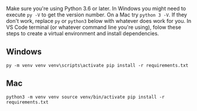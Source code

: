 Make sure you're using Python 3.6 or later. In Windows you might need to execute `py -V` to get the version number. On a Mac try `python 3 -V`. If they don't work, replace `py` or `python3` below with whatever does work for you. In VS Code terminal (or whatever command line you're using), folow these steps to create a virtual environment and install dependencies.

Windows
-------

`py -m venv venv
venv\scripts\activate
pip install -r requirements.txt`

Mac
---

`python3 -m venv venv
source venv/bin/activate
pip install -r requirements.txt`